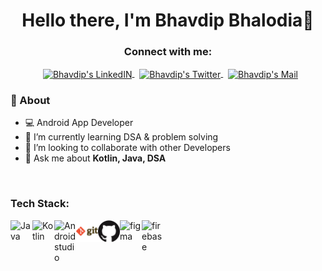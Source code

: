 
<p>
  <h1 align="center"><b>Hello there, I'm Bhavdip Bhalodia👋</b></h1>
</p>

<h3 align="center">Connect with me:</h3>

<p align="center">
  &nbsp;
<a href="https://www.linkedin.com/in/bhavdipbhalodia/">
  <img align="center" alt="Bhavdip's LinkedIN" width="22px" src="https://raw.githubusercontent.com/peterthehan/peterthehan/master/assets/linkedin.svg" />
</a>
  &nbsp;
<a href="https://twitter.com/Bhavdip1989">
  <img align="center" alt="Bhavdip's Twitter" width="22px" src="https://raw.githubusercontent.com/peterthehan/peterthehan/master/assets/twitter.svg" />
</a>
  &nbsp;
<a href="https://mail.google.com/mail/?view=cm&fs=1&to=bhalodia.bhavdip@gmail.com">
  <img align="center" alt="Bhavdip's Mail" width="22px" src="https://mailmeteor.com/logos/assets/PNG/Gmail_Logo_512px.png" />
</a>

</p>

### 🧐 About
- 💻 Android App Developer
- 🌱 I’m currently learning DSA & problem solving
- 👯 I’m looking to collaborate with other Developers 
- 💬 Ask me about **Kotlin, Java, DSA**
<br>


### Tech Stack: 



<img align="left" src="https://cdn-icons-png.flaticon.com/512/5968/5968282.png" alt="Java" width="35px"/>
<img align="left" src="https://www.vectorlogo.zone/logos/kotlinlang/kotlinlang-icon.svg" alt="Kotlin" width="35px"/>
<!-- <img align="left" src="https://img.icons8.com/fluency/256/flutter.png" alt="flutter" width="35px"/> -->
<!-- <img align="left" src="https://img.icons8.com/color/256/dart.png" alt="dart" width="35px"/> -->
<!-- <img align="left" src="https://seeklogo.com/images/A/aws-amplify-logo-D68DDB5AB1-seeklogo.com.png" alt="awsamplify" width="35px"/> -->
<img align="left" src="https://upload.wikimedia.org/wikipedia/commons/thumb/9/95/Android_Studio_Icon_3.6.svg/1900px-Android_Studio_Icon_3.6.svg.png" alt="Android studio" width="35px"/>
<!-- <img align="left" alt="Visual Studio Code" width="35px" src="https://raw.githubusercontent.com/github/explore/80688e429a7d4ef2fca1e82350fe8e3517d3494d/topics/visual-studio-code/visual-studio-code.png" /> -->
<img align="left" alt="Git" width="35px" src="https://raw.githubusercontent.com/github/explore/80688e429a7d4ef2fca1e82350fe8e3517d3494d/topics/git/git.png" />
<img align="left" alt="GitHub" width="35px" src="https://raw.githubusercontent.com/github/explore/78df643247d429f6cc873026c0622819ad797942/topics/github/github.png" />
<!-- <img align="left" alt="HTML5" width="35px" src="https://raw.githubusercontent.com/github/explore/80688e429a7d4ef2fca1e82350fe8e3517d3494d/topics/terminal/terminal.png" /> -->
<img align="left" src="https://www.vectorlogo.zone/logos/figma/figma-icon.svg" alt="figma" width="35px"/>
<img align="left" src="https://www.vectorlogo.zone/logos/firebase/firebase-icon.svg" alt="firebase" width="35px"/>
                                                           
<!--
**bhavdip99/bhavdip99** is a ✨ _special_ ✨ repository because its `README.md` (this file) appears on your GitHub profile.

Here are some ideas to get you started:

- 🔭 I’m currently working on ...
- 🌱 I’m currently learning ...
- 👯 I’m looking to collaborate on ...
- 🤔 I’m looking for help with ...
- 💬 Ask me about ...
- 📫 How to reach me: ...
- 😄 Pronouns: ...
- ⚡ Fun fact: ...
-->
